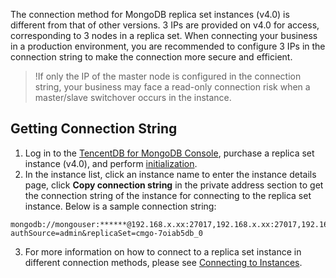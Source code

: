 The connection method for MongoDB replica set instances (v4.0) is different from that of other versions. 3 IPs are provided on v4.0 for access, corresponding to 3 nodes in a replica set. When connecting your business in a production environment, you are recommended to configure 3 IPs in the connection string to make the connection more secure and efficient.

>!If only the IP of the master node is configured in the connection string, your business may face a read-only connection risk when a master/slave switchover occurs in the instance.

## Getting Connection String
1. Log in to the [TencentDB for MongoDB Console](https://console.cloud.tencent.com/mongodb), purchase a replica set instance (v4.0), and perform [initialization](https://intl.cloud.tencent.com/document/product/240/7090).
2. In the instance list, click an instance name to enter the instance details page, click **Copy connection string** in the private address section to get the connection string of the instance for connecting to the replica set instance.
Below is a sample connection string:
```
mongodb://mongouser:******@192.168.x.xx:27017,192.168.x.xx:27017,192.168.x.xx:27017/admin?authSource=admin&replicaSet=cmgo-7oiab5db_0
```
3. For more information on how to connect to a replica set instance in different connection methods, please see [Connecting to Instances](https://intl.cloud.tencent.com/document/product/240/3563).
